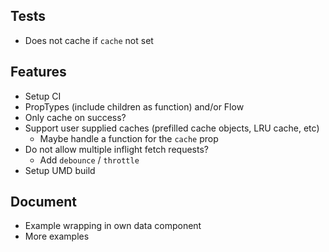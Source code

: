## Tests
- Does not cache if `cache` not set

## Features
- Setup CI
- PropTypes (include children as function) and/or Flow
- Only cache on success?
- Support user supplied caches (prefilled cache objects, LRU cache, etc)
  - Maybe handle a function for the `cache` prop
- Do not allow multiple inflight fetch requests?
  - Add `debounce` / `throttle`
- Setup UMD build

## Document
- Example wrapping <Fetch /> in own data component
- More examples